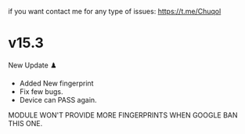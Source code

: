 if you want contact me for any type of issues:
https://t.me/Chuqol

# v15.3

New Update ♟️

- Added New fingerprint
- Fix few bugs.
- Device can PASS again.

MODULE WON'T PROVIDE MORE FINGERPRINTS WHEN GOOGLE BAN THIS ONE.